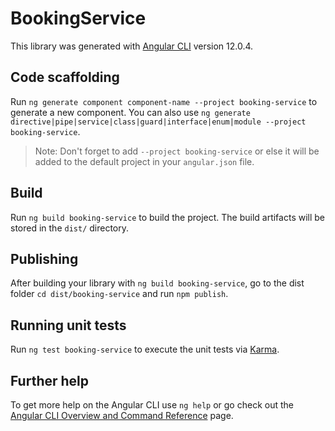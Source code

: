 # BookingService

This library was generated with [Angular CLI](https://github.com/angular/angular-cli) version 12.0.4.

## Code scaffolding

Run `ng generate component component-name --project booking-service` to generate a new component. You can also use `ng generate directive|pipe|service|class|guard|interface|enum|module --project booking-service`.
> Note: Don't forget to add `--project booking-service` or else it will be added to the default project in your `angular.json` file. 

## Build

Run `ng build booking-service` to build the project. The build artifacts will be stored in the `dist/` directory.

## Publishing

After building your library with `ng build booking-service`, go to the dist folder `cd dist/booking-service` and run `npm publish`.

## Running unit tests

Run `ng test booking-service` to execute the unit tests via [Karma](https://karma-runner.github.io).

## Further help

To get more help on the Angular CLI use `ng help` or go check out the [Angular CLI Overview and Command Reference](https://angular.io/cli) page.
